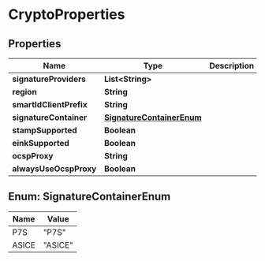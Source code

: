 # CryptoProperties

## Properties
Name | Type | Description | Notes
------------ | ------------- | ------------- | -------------
**signatureProviders** | **List&lt;String&gt;** |  |  [optional]
**region** | **String** |  |  [optional]
**smartIdClientPrefix** | **String** |  |  [optional]
**signatureContainer** | [**SignatureContainerEnum**](#SignatureContainerEnum) |  |  [optional]
**stampSupported** | **Boolean** |  |  [optional]
**einkSupported** | **Boolean** |  |  [optional]
**ocspProxy** | **String** |  |  [optional]
**alwaysUseOcspProxy** | **Boolean** |  |  [optional]

<a name="SignatureContainerEnum"></a>
## Enum: SignatureContainerEnum
Name | Value
---- | -----
P7S | &quot;P7S&quot;
ASICE | &quot;ASICE&quot;

